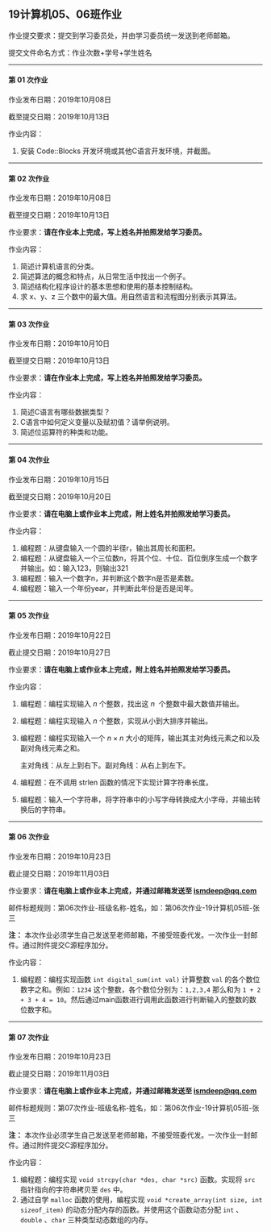 ## 19计算机05、06班作业



作业提交要求：提交到学习委员处，并由学习委员统一发送到老师邮箱。

提交文件命名方式：作业次数+学号+学生姓名

----

#### 第 01 次作业

作业发布日期：2019年10月08日

截至提交日期：2019年10月13日

作业内容：

1. 安装 Code::Blocks 开发环境或其他C语言开发环境，并截图。

---

#### 第 02 次作业

作业发布日期：2019年10月08日

截至提交日期：2019年10月13日

作业要求：**请在作业本上完成，写上姓名并拍照发给学习委员。**

作业内容：

1. 简述计算机语言的分类。
2. 简述算法的概念和特点，从日常生活中找出一个例子。
3. 简述结构化程序设计的基本思想和使用的基本控制结构。
4. 求 x、y、z 三个数中的最大值。用自然语言和流程图分别表示其算法。

---

#### 第 03 次作业

作业发布日期：2019年10月10日

截至提交日期：2019年10月13日

作业要求：**请在作业本上完成，写上姓名并拍照发给学习委员。**

作业内容：

1. 简述C语言有哪些数据类型？
2. C语言中如何定义变量以及赋初值？请举例说明。
3. 简述位运算符的种类和功能。

---

#### 第 04 次作业

作业发布日期：2019年10月15日

截至提交日期：2019年10月20日

作业要求：**请在电脑上或作业本上完成，附上姓名并拍照发给学习委员。**

作业内容：

1. 编程题：从键盘输入一个圆的半径r，输出其周长和面积。
2. 编程题：从键盘输入一个三位数n，将其个位、十位、百位倒序生成一个数字并输出。如：输入123，则输出321
3. 编程题：输入一个数字n，并判断这个数字n是否是素数。
4. 编程题：输入一个年份year，并判断此年份是否是闰年。

---

#### 第 05 次作业

作业发布日期：2019年10月22日

截止提交日期：2019年10月27日

作业要求：**请在电脑上或作业本上完成，附上姓名并拍照发给学习委员。**

作业内容：

1. 编程题：编程实现输入 $n$ 个整数，找出这 $n$  个整数中最大数值并输出。

2. 编程题：编程实现输入 $n$ 个整数，实现从小到大排序并输出。

3. 编程题：编程实现输入一个 $n \times n$ 大小的矩阵，输出其主对角线元素之和以及副对角线元素之和。

    主对角线：从左上到右下。副对角线：从右上到左下。

4. 编程题：在不调用 strlen 函数的情况下实现计算字符串长度。

5. 编程题：输入一个字符串，将字符串中的小写字母转换成大小字母，并输出转换后的字符串。

---

#### 第 06 次作业

作业发布日期：2019年10月23日

截止提交日期：2019年11月03日

作业要求：**请在电脑上或作业本上完成，并通过邮箱发送至 ismdeep@qq.com**

邮件标题规则：第06次作业-班级名称-姓名，如：第06次作业-19计算机05班-张三

**注：** 本次作业必须学生自己发送至老师邮箱，不接受班委代发。一次作业一封邮件。通过附件提交C源程序加分。

作业内容：

1. 编程题：编程实现函数 `int digital_sum(int val)` 计算整数 `val` 的各个数位数字之和。例如：`1234` 这个整数，各个数位分别为：`1,2,3,4` 那么和为 `1 + 2 + 3 + 4 = 10`。然后通过main函数进行调用此函数进行判断输入的整数的数位数字和。

---

#### 第 07 次作业

作业发布日期：2019年10月23日

截止提交日期：2019年11月03日

作业要求：**请在电脑上或作业本上完成，并通过邮箱发送至 ismdeep@qq.com**

邮件标题规则：第07次作业-班级名称-姓名，如：第06次作业-19计算机05班-张三

**注：** 本次作业必须学生自己发送至老师邮箱，不接受班委代发。一次作业一封邮件。通过附件提交C源程序加分。

作业内容：

1. 编程题：编程实现 `void strcpy(char *des, char *src)` 函数。实现将 `src` 指针指向的字符串拷贝至 `des` 中。
2. 通过自学 `malloc` 函数的使用，编程实现 `void *create_array(int size, int sizeof_item)` 的动态分配内存的函数。并使用这个函数动态分配 `int` 、`double` 、`char` 三种类型动态数组的内存。

<script type="text/x-mathjax-config">
        MathJax.Hub.Config({
            tex2jax: {inlineMath: [['$','$'], ['\\(','\\)']]},
            "HTML-CSS": {linebreaks: {automatic: true}}
        });
</script>
<script src="//cdn.bootcss.com/mathjax/2.7.5/MathJax.js?config=TeX-AMS-MML_HTMLorMML"></script>
